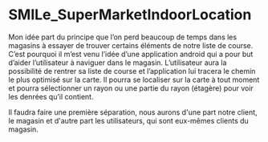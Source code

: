 # SMILe_SuperMarketIndoorLocation

  Mon idée part du principe que l’on perd beaucoup de temps dans les magasins à essayer de trouver certains éléments de notre liste de       course. 
  C’est pourquoi il m’est venu l’idée d’une application android qui a pour but d’aider l’utilisateur à naviguer dans le magasin.             L’utilisateur aura la possibilité de rentrer sa liste de course et l’application lui tracera le chemin le plus optimisé sur la carte. Il   pourra se localiser sur la carte à tout moment et pourra sélectionner un rayon ou une partie du rayon (étagère) pour voir les denrées       qu’il contient.

  Il faudra faire une première séparation, nous aurons d'une part notre client, le magasin et d'autre part les utilisateurs, qui sont eux-mêmes clients du magasin.
